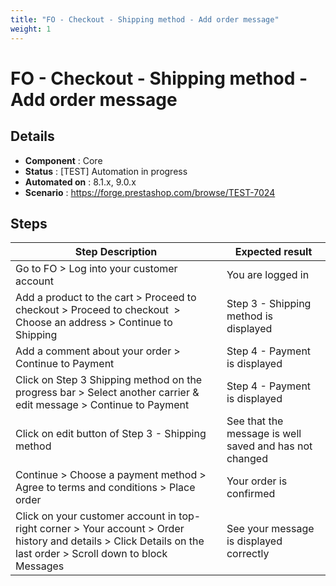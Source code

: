 ```yaml
---
title: "FO - Checkout - Shipping method - Add order message"
weight: 1
---
```


# FO - Checkout - Shipping method - Add order message
## Details
* **Component** : Core
* **Status** : [TEST] Automation in progress
* **Automated on** : 8.1.x, 9.0.x
* **Scenario** : https://forge.prestashop.com/browse/TEST-7024

## Steps
| Step Description | Expected result |
| ----- | ----- |
| Go to FO > Log into your customer account | You are logged in |
| Add a product to the cart > Proceed to checkout > Proceed to checkout  > Choose an address > Continue to Shipping | Step 3 - Shipping method is displayed |
| Add a comment about your order > Continue to Payment | Step 4 - Payment is displayed |
| Click on Step 3 Shipping method on the progress bar > Select another carrier & edit message > Continue to Payment | Step 4 - Payment is displayed |
| Click on edit button of Step 3 - Shipping method | See that the message is well saved and has not changed |
| Continue > Choose a payment method > Agree to terms and conditions > Place order | Your order is confirmed |
| Click on your customer account in top-right corner > Your account > Order history and details > Click Details on the last order > Scroll down to block Messages | See your message is displayed correctly |
